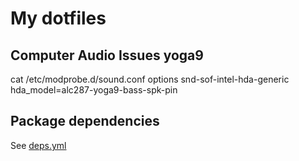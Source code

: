# My dotfiles

## Computer Audio Issues yoga9
cat /etc/modprobe.d/sound.conf
options snd-sof-intel-hda-generic hda_model=alc287-yoga9-bass-spk-pin

## Package dependencies
See [deps.yml](./deps.yml)
